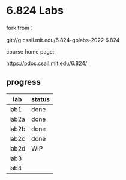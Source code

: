 # 6.824 Labs

fork from：

git://g.csail.mit.edu/6.824-golabs-2022 6.824

course home page:

https://pdos.csail.mit.edu/6.824/

## progress

| lab   | status |
|-------|--------|
| lab1  | done   |
| lab2a | done   |
| lab2b | done   |
| lab2c | done   |
| lab2d | WIP    |
| lab3  |        |
| lab4  |        |


